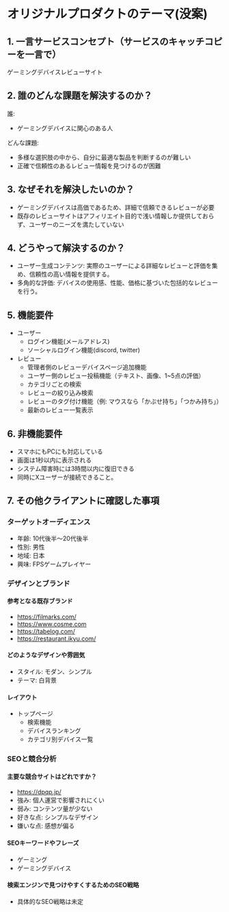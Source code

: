 # オリジナルプロダクトのテーマ(没案)

## 1. 一言サービスコンセプト（サービスのキャッチコピーを一言で）
ゲーミングデバイスレビューサイト

## 2. 誰のどんな課題を解決するのか？
誰: 
- ゲーミングデバイスに関心のある人

どんな課題:
- 多様な選択肢の中から、自分に最適な製品を判断するのが難しい
- 正確で信頼性のあるレビュー情報を見つけるのが困難

## 3. なぜそれを解決したいのか？
- ゲーミングデバイスは高価であるため、詳細で信頼できるレビューが必要
- 既存のレビューサイトはアフィリエイト目的で浅い情報しか提供しておらず、ユーザーのニーズを満たしていない

## 4. どうやって解決するのか？
- ユーザー生成コンテンツ: 実際のユーザーによる詳細なレビューと評価を集め、信頼性の高い情報を提供する。
- 多角的な評価: デバイスの使用感、性能、価格に基づいた包括的なレビューを行う。

## 5. 機能要件
- ユーザー
  - ログイン機能(メールアドレス)
  - ソーシャルログイン機能(discord, twitter)
- レビュー
  - 管理者側のレビューデバイスページ追加機能
  - ユーザー側のレビュー投稿機能（テキスト、画像、1~5点の評価）
  - カテゴリごとの検索
  - レビューの絞り込み検索
  - レビューのタグ付け機能（例: マウスなら「かぶせ持ち」「つかみ持ち」）
  - 最新のレビュー一覧表示

## 6. 非機能要件
- スマホにもPCにも対応している
- 画面は1秒以内に表示される
- システム障害時には3時間以内に復旧できる
- 同時にXユーザーが接続できること。

## 7. その他クライアントに確認した事項

### ターゲットオーディエンス
- 年齢: 10代後半～20代後半
- 性別: 男性
- 地域: 日本
- 興味: FPSゲームプレイヤー

### デザインとブランド

#### 参考となる既存ブランド
- https://filmarks.com/
- https://www.cosme.com
- https://tabelog.com/
- https://restaurant.ikyu.com/

#### どのようなデザインや雰囲気
- スタイル: モダン、シンプル
- テーマ: 白背景

#### レイアウト
- トップページ
  - 検索機能
  - デバイスランキング
  - カテゴリ別デバイス一覧

### SEOと競合分析

#### 主要な競合サイトはどれですか？
- https://dpqp.jp/
- 強み: 個人運営で影響されにくい
- 弱み: コンテンツ量が少ない
- 好きな点: シンプルなデザイン
- 嫌いな点: 感想が偏る

#### SEOキーワードやフレーズ
- ゲーミング
- ゲーミングデバイス

#### 検索エンジンで見つけやすくするためのSEO戦略
- 具体的なSEO戦略は未定